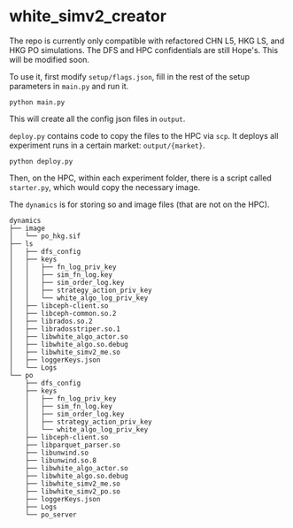 # white_simv2_creator
The repo is currently only compatible with refactored CHN L5, HKG LS, and HKG PO simulations.  The DFS and HPC confidentials are still Hope's.  This will be modified soon.

To use it, first modify `setup/flags.json`, fill in the rest of the setup parameters in `main.py` and run it.
```
python main.py
```
This will create all the config json files in `output`.

`deploy.py` contains code to copy the files to the HPC via `scp`.  It deploys all experiment runs in a certain market: `output/{market}`.
```
python deploy.py
```

Then, on the HPC, within each experiment folder, there is a script called `starter.py`, which would copy the necessary image.

The `dynamics` is for storing so and image files (that are not on the HPC).
```
dynamics
├── image
│   └── po_hkg.sif
├── ls
│   ├── dfs_config
│   ├── keys
│   │   ├── fn_log_priv_key
│   │   ├── sim_fn_log.key
│   │   ├── sim_order_log.key
│   │   ├── strategy_action_priv_key
│   │   └── white_algo_log_priv_key
│   ├── libceph-client.so
│   ├── libceph-common.so.2
│   ├── librados.so.2
│   ├── libradosstriper.so.1
│   ├── libwhite_algo_actor.so
│   ├── libwhite_algo.so.debug
│   ├── libwhite_simv2_me.so
│   ├── loggerKeys.json
│   └── Logs
└── po
    ├── dfs_config
    ├── keys
    │   ├── fn_log_priv_key
    │   ├── sim_fn_log.key
    │   ├── sim_order_log.key
    │   ├── strategy_action_priv_key
    │   └── white_algo_log_priv_key
    ├── libceph-client.so
    ├── libparquet_parser.so
    ├── libunwind.so
    ├── libunwind.so.8
    ├── libwhite_algo_actor.so
    ├── libwhite_algo.so.debug
    ├── libwhite_simv2_me.so
    ├── libwhite_simv2_po.so
    ├── loggerKeys.json
    ├── Logs
    └── po_server
```
